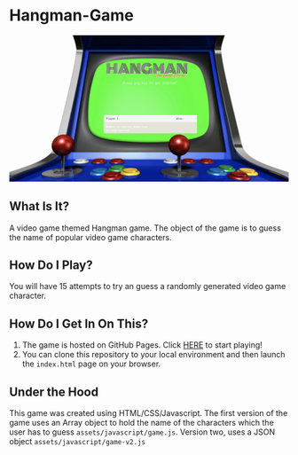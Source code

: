 # Hangman-Game

![Hangman](assets/images/github/GameScreenshot.png)

## What Is It?
A video game themed Hangman game.  The object of the game is to guess the name of popular video game characters.

## How Do I Play?
You will have 15 attempts to try an guess a randomly generated video game character.

## How Do I Get In On This?
1. The game is hosted on GitHub Pages.  Click [HERE](https://xtiane.github.io/Hangman-Game/) to start playing!
2. You can clone this repository to your local environment and then launch the ```index.html``` page on your browser.

## Under the Hood
This game was created using HTML/CSS/Javascript.  The first version of the game uses an Array object to hold the name of the characters which the user has to guess ```assets/javascript/game.js```.  Version two, uses a JSON object ```assets/javascript/game-v2.js```
